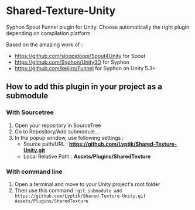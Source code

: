 # Shared-Texture-Unity
Syphon Spout Funnel plugin for Unity. Choose automatically the right plugin depending on compilation platform

Based on the amazing work of : 

- https://github.com/sloopidoopi/Spout4Unity for Spout
- https://github.com/Syphon/Unity3D for Syphon
- https://github.com/keijiro/Funnel for Syphon on Unity 5.3+

## How to add this plugin in your project as a submodule

### With Sourcetree

1. Open your repository in SourceTree
2. Go to Repository/Add submodule...
3. In the popup window, use following settings : 
    - Source path/URL : **https://github.com/Lyptik/Shared-Texture-Unity.git**
    - Local Relative Path : **Assets/Plugins/SharedTexture**

### With command line

1. Open a terminal and move to your Unity project's root folder
2. Then use this command : `git submodule add https://github.com/Lyptik/Shared-Texture-Unity.git Assets/Plugins/SharedTexture`